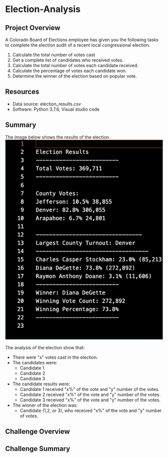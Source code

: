 # Election-Analysis

## Project Overview
A Colorado Board of Elections employee has given you the following tasks to complete the election audit of a recent local congressional election.

1. Calculate the total number of votes cast
2. Get a complete list of candidates who received votes.
3. Calculate the total number of votes each candidate received.
4. Calculate the percentage of votes each candidate won.
5. Determine the winner of the election based on popular vote.

## Resources
- Data source: election_results.csv
- Software: Python 3.7.6, Visual studio code

## Summary
The image below shows the results of the election.
![Election_results](/Resources/election_screenshot.png)

The analysis of the election show that:
- There were "x" votes cast in the election.
- The candidates were:
    - Candidate 1
    - Candidate 2
    - Candidate 3
- The candidate results were:
    - Candidate 1 received "x%" of the vote and "y" number of the votes.
    - Candidate 2 received "x%" of the vote and "y" number of the votes.
    - Candidate 3 received "x%" of the vote and "y" number of the votes.
- The winner of the election was:
    - Candidate (1,2, or 3), who received "x%" of the vote and "y" number of votes.

## Challenge Overview


## Challenge Summary
